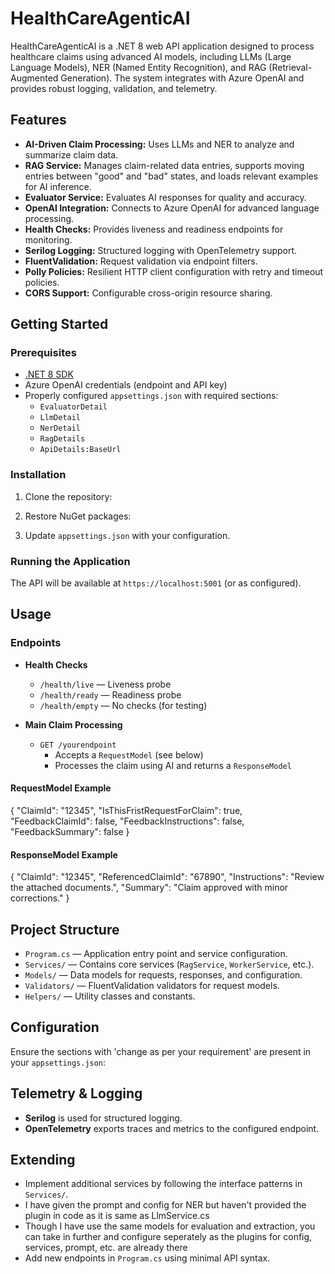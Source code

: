 # HealthCareAgenticAI

HealthCareAgenticAI is a .NET 8 web API application designed to process healthcare claims using advanced AI models, including LLMs (Large Language Models), NER (Named Entity Recognition), and RAG (Retrieval-Augmented Generation). The system integrates with Azure OpenAI and provides robust logging, validation, and telemetry.

## Features

- **AI-Driven Claim Processing:** Uses LLMs and NER to analyze and summarize claim data.
- **RAG Service:** Manages claim-related data entries, supports moving entries between "good" and "bad" states, and loads relevant examples for AI inference.
- **Evaluator Service:** Evaluates AI responses for quality and accuracy.
- **OpenAI Integration:** Connects to Azure OpenAI for advanced language processing.
- **Health Checks:** Provides liveness and readiness endpoints for monitoring.
- **Serilog Logging:** Structured logging with OpenTelemetry support.
- **FluentValidation:** Request validation via endpoint filters.
- **Polly Policies:** Resilient HTTP client configuration with retry and timeout policies.
- **CORS Support:** Configurable cross-origin resource sharing.

## Getting Started

### Prerequisites

- [.NET 8 SDK](https://dotnet.microsoft.com/download/dotnet/8.0)
- Azure OpenAI credentials (endpoint and API key)
- Properly configured `appsettings.json` with required sections:
  - `EvaluatorDetail`
  - `LlmDetail`
  - `NerDetail`
  - `RagDetails`
  - `ApiDetails:BaseUrl`

### Installation

1. Clone the repository:

2. Restore NuGet packages:

3. Update `appsettings.json` with your configuration.

### Running the Application

The API will be available at `https://localhost:5001` (or as configured).

## Usage

### Endpoints

- **Health Checks**
  - `/health/live` — Liveness probe
  - `/health/ready` — Readiness probe
  - `/health/empty` — No checks (for testing)

- **Main Claim Processing**
  - `GET /yourendpoint`
    - Accepts a `RequestModel` (see below)
    - Processes the claim using AI and returns a `ResponseModel`

#### RequestModel Example
{ "ClaimId": "12345", "IsThisFristRequestForClaim": true, "FeedbackClaimId": false, "FeedbackInstructions": false, "FeedbackSummary": false }

#### ResponseModel Example
{ "ClaimId": "12345", "ReferencedClaimId": "67890", "Instructions": "Review the attached documents.", "Summary": "Claim approved with minor corrections." }


## Project Structure

- `Program.cs` — Application entry point and service configuration.
- `Services/` — Contains core services (`RagService`, `WorkerService`, etc.).
- `Models/` — Data models for requests, responses, and configuration.
- `Validators/` — FluentValidation validators for request models.
- `Helpers/` — Utility classes and constants.

## Configuration

Ensure the sections with 'change as per your requirement' are present in your `appsettings.json`:


## Telemetry & Logging

- **Serilog** is used for structured logging.
- **OpenTelemetry** exports traces and metrics to the configured endpoint.

## Extending

- Implement additional services by following the interface patterns in `Services/`.
- I have given the prompt and config for NER but haven't provided the plugin in code as it is same as LlmService.cs
- Though I have use the same models for evaluation and extraction, you can take in further and configure seperately as the plugins for config, services, prompt, etc. are already there
- Add new endpoints in `Program.cs` using minimal API syntax.
